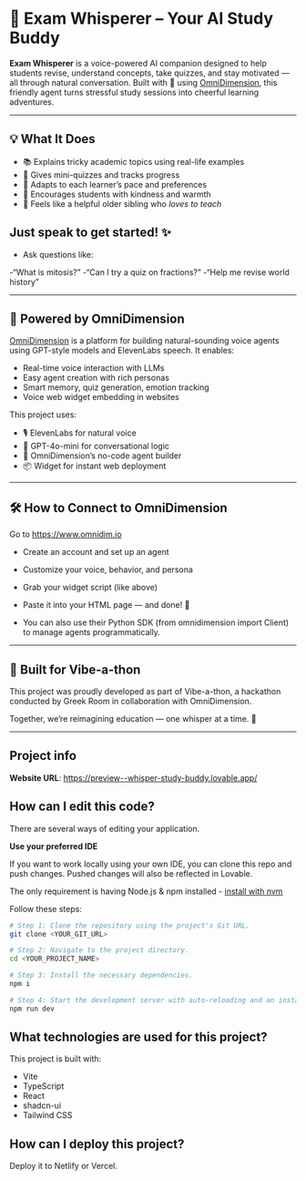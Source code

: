 

# 🎤 Exam Whisperer – Your AI Study Buddy

**Exam Whisperer** is a voice-powered AI companion designed to help students revise, understand concepts, take quizzes, and stay motivated — all through natural conversation. Built with 💜 using [OmniDimension](https://www.omnidim.io/), this friendly agent turns stressful study sessions into cheerful learning adventures.

---

## 💡 What It Does

- 📚 Explains tricky academic topics using real-life examples
- 🎲 Gives mini-quizzes and tracks progress
- 🧠 Adapts to each learner’s pace and preferences
- 🌈 Encourages students with kindness and warmth
- 🧸 Feels like a helpful older sibling who *loves to teach*

## Just speak to get started! ✨
- Ask questions like:

 -“What is mitosis?”
 -“Can I try a quiz on fractions?”
 -“Help me revise world history”
 
---


## 🔧 Powered by OmniDimension

[OmniDimension](https://www.omnidim.io) is a platform for building natural-sounding voice agents using GPT-style models and ElevenLabs speech. It enables:

- Real-time voice interaction with LLMs
- Easy agent creation with rich personas
- Smart memory, quiz generation, emotion tracking
- Voice web widget embedding in websites

This project uses:
- 🎙️ ElevenLabs for natural voice
- 🧠 GPT-4o-mini for conversational logic
- 🧩 OmniDimension’s no-code agent builder
- 📦 Widget for instant web deployment

---

## 🛠️ How to Connect to OmniDimension
Go to https://www.omnidim.io

- Create an account and set up an agent

- Customize your voice, behavior, and persona

- Grab your widget script (like above)

- Paste it into your HTML page — and done! 🚀

- You can also use their Python SDK (from omnidimension import Client) to manage agents programmatically.

---
## 🤝 Built for Vibe-a-thon
This project was proudly developed as part of Vibe-a-thon, a hackathon conducted by Greek Room in collaboration with OmniDimension.

Together, we’re reimagining education — one whisper at a time. 🌟

---

## Project info

**Website URL**: https://preview--whisper-study-buddy.lovable.app/ 

## How can I edit this code?

There are several ways of editing your application.

**Use your preferred IDE**

If you want to work locally using your own IDE, you can clone this repo and push changes. Pushed changes will also be reflected in Lovable.

The only requirement is having Node.js & npm installed - [install with nvm](https://github.com/nvm-sh/nvm#installing-and-updating)

Follow these steps:

```sh
# Step 1: Clone the repository using the project's Git URL.
git clone <YOUR_GIT_URL>

# Step 2: Navigate to the project directory.
cd <YOUR_PROJECT_NAME>

# Step 3: Install the necessary dependencies.
npm i

# Step 4: Start the development server with auto-reloading and an instant preview.
npm run dev
```



## What technologies are used for this project?

This project is built with:

- Vite
- TypeScript
- React
- shadcn-ui
- Tailwind CSS

## How can I deploy this project?

Deploy it to Netlify or Vercel.



